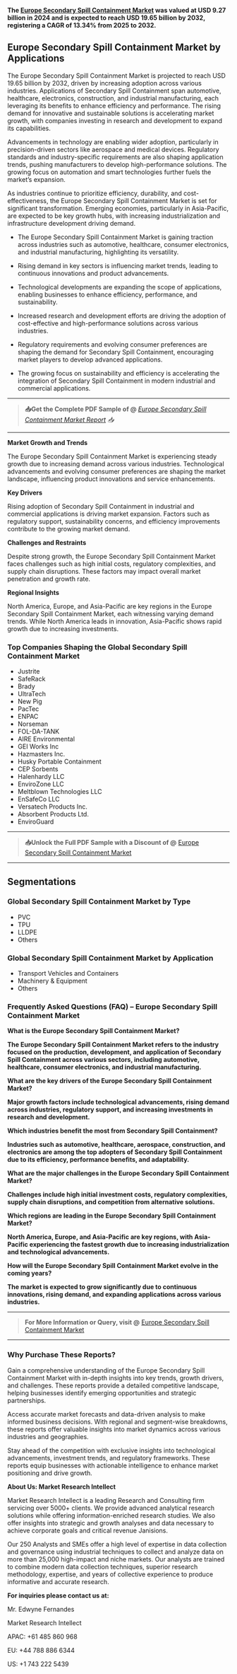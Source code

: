 <p><strong>The <a href="https://www.marketresearchintellect.com/download-sample/?rid=1074757&amp;utm_source=Pulse-April-Europe&amp;utm_medium=852">Europe Secondary Spill Containment Market</a> was valued at USD 9.27 billion in 2024 and is expected to reach USD 19.65 billion by 2032, registering a CAGR of 13.34% from 2025 to 2032.</strong></p><h2>Europe Secondary Spill Containment Market by Applications&nbsp;</h2><p><p>The Europe Secondary Spill Containment Market is projected to reach USD 19.65 billion by 2032, driven by increasing adoption across various industries. Applications of Secondary Spill Containment span automotive, healthcare, electronics, construction, and industrial manufacturing, each leveraging its benefits to enhance efficiency and performance. The rising demand for innovative and sustainable solutions is accelerating market growth, with companies investing in research and development to expand its capabilities.</p><p>Advancements in technology are enabling wider adoption, particularly in precision-driven sectors like aerospace and medical devices. Regulatory standards and industry-specific requirements are also shaping application trends, pushing manufacturers to develop high-performance solutions. The growing focus on automation and smart technologies further fuels the market&rsquo;s expansion.</p><p>As industries continue to prioritize efficiency, durability, and cost-effectiveness, the Europe Secondary Spill Containment Market is set for significant transformation. Emerging economies, particularly in Asia-Pacific, are expected to be key growth hubs, with increasing industrialization and infrastructure development driving demand.</p></p><ul><li><p>The Europe Secondary Spill Containment Market is gaining traction across industries such as automotive, healthcare, consumer electronics, and industrial manufacturing, highlighting its versatility.</p></li><li><p>Rising demand in key sectors is influencing market trends, leading to continuous innovations and product advancements.</p></li><li><p>Technological developments are expanding the scope of applications, enabling businesses to enhance efficiency, performance, and sustainability.</p></li><li><p>Increased research and development efforts are driving the adoption of cost-effective and high-performance solutions across various industries.</p></li><li><p>Regulatory requirements and evolving consumer preferences are shaping the demand for Secondary Spill Containment, encouraging market players to develop advanced applications.</p></li><li><p>The growing focus on sustainability and efficiency is accelerating the integration of Secondary Spill Containment in modern industrial and commercial applications.</p></li></ul><hr /><blockquote><p><strong><span class="font-[700]">📥Get the Complete PDF Sample of @ </span></strong><em><span class="font-[700]"><a href="https://www.marketresearchintellect.com/download-sample/?rid=1074757&amp;utm_source=Pulse-April-Europe&amp;utm_medium=852" target="_blank" data-tracking-control-name="article-ssr-frontend-pulse_little-text-block" data-tracking-will-navigate="" data-test-link="">Europe Secondary Spill Containment Market Report</a>&nbsp;📥</span></em></p></blockquote><hr /><p class="" data-start="77" data-end="360"><strong data-start="77" data-end="105">Market Growth and Trends</strong></p><p class="" data-start="77" data-end="360">The Europe Secondary Spill Containment Market is experiencing steady growth due to increasing demand across various industries. Technological advancements and evolving consumer preferences are shaping the market landscape, influencing product innovations and service enhancements.</p><p class="" data-start="362" data-end="606"><strong data-start="362" data-end="377">Key Drivers</strong></p><p class="" data-start="362" data-end="606">Rising adoption of Secondary Spill Containment in industrial and commercial applications is driving market expansion. Factors such as regulatory support, sustainability concerns, and efficiency improvements contribute to the growing market demand.</p><p class="" data-start="608" data-end="849"><strong data-start="608" data-end="637">Challenges and Restraints</strong></p><p class="" data-start="608" data-end="849">Despite strong growth, the Europe Secondary Spill Containment Market faces challenges such as high initial costs, regulatory complexities, and supply chain disruptions. These factors may impact overall market penetration and growth rate.</p><p class="" data-start="851" data-end="1095"><strong data-start="851" data-end="872">Regional Insights</strong></p><p class="" data-start="851" data-end="1095">North America, Europe, and Asia-Pacific are key regions in the Europe Secondary Spill Containment Market, each witnessing varying demand trends. While North America leads in innovation, Asia-Pacific shows rapid growth due to increasing investments.</p><p><h3>Top Companies Shaping the Global Secondary Spill Containment Market </h3><ul><li>Justrite</li><li> SafeRack</li><li> Brady</li><li> UltraTech</li><li> New Pig</li><li> PacTec</li><li> ENPAC</li><li> Norseman</li><li> FOL-DA-TANK</li><li> AIRE Environmental</li><li> GEI Works Inc</li><li> Hazmasters Inc.</li><li> Husky Portable Containment</li><li> CEP Sorbents</li><li> Halenhardy LLC</li><li> EnviroZone LLC</li><li> Meltblown Technologies LLC</li><li> EnSafeCo LLC</li><li> Versatech Products Inc.</li><li> Absorbent Products Ltd.</li><li> EnviroGuard</li></ul></p><hr /><blockquote><p><strong>📥Unlock the Full PDF Sample with a Discount of @</strong> <a href="https://www.marketresearchintellect.com/ask-for-discount/?rid=1074757&amp;utm_source=Pulse-April-Europe&amp;utm_medium=852">Europe Secondary Spill Containment Market</a></p></blockquote><hr /><p><h2>Segmentations</h2><h3>Global Secondary Spill Containment Market by Type</h3><ul><li>PVC</li><li>TPU</li><li>LLDPE</li><li>Others</li></ul><h3>Global Secondary Spill Containment Market by Application</h3><ul><li>Transport Vehicles and Containers</li><li>Machinery & Equipment</li><li>Others</li></ul></p><h3><strong>Frequently Asked Questions (FAQ) &ndash; Europe Secondary Spill Containment Market</strong></h3><p><strong>What is the Europe Secondary Spill Containment Market?</strong></p><p><strong>The Europe Secondary Spill Containment Market refers to the industry focused on the production, development, and application of Secondary Spill Containment across various sectors, including automotive, healthcare, consumer electronics, and industrial manufacturing.</strong></p><p><strong>What are the key drivers of the Europe Secondary Spill Containment Market?</strong></p><p><strong>Major growth factors include technological advancements, rising demand across industries, regulatory support, and increasing investments in research and development.</strong></p><p><strong>Which industries benefit the most from Secondary Spill Containment?</strong></p><p><strong>Industries such as automotive, healthcare, aerospace, construction, and electronics are among the top adopters of Secondary Spill Containment due to its efficiency, performance benefits, and adaptability.</strong></p><p><strong>What are the major challenges in the Europe Secondary Spill Containment Market?</strong></p><p><strong>Challenges include high initial investment costs, regulatory complexities, supply chain disruptions, and competition from alternative solutions.</strong></p><p><strong>Which regions are leading in the Europe Secondary Spill Containment Market?</strong></p><p><strong>North America, Europe, and Asia-Pacific are key regions, with Asia-Pacific experiencing the fastest growth due to increasing industrialization and technological advancements.</strong></p><p><strong>How will the Europe Secondary Spill Containment Market evolve in the coming years?</strong></p><p><strong>The market is expected to grow significantly due to continuous innovations, rising demand, and expanding applications across various industries.</strong></p><hr /><blockquote><p><span class="font-[700]"><strong>For More Information or Query, visit&nbsp;@</strong>&nbsp;</span><span class="font-[700]"><a href="https://www.marketresearchintellect.com/product/secondary-spill-containment-market/?utm_source=Linkedin&utm_medium=852" target="_blank" data-tracking-control-name="article-ssr-frontend-pulse_little-text-block" data-tracking-will-navigate="" data-test-link="">Europe Secondary Spill Containment Market</a></span></p></blockquote><hr /><h3><strong data-start="0" data-end="31">Why Purchase These Reports?</strong></h3><p class="" data-start="35" data-end="297">Gain a comprehensive understanding of the Europe Secondary Spill Containment Market with in-depth insights into key trends, growth drivers, and challenges. These reports provide a detailed competitive landscape, helping businesses identify emerging opportunities and strategic partnerships.</p><p class="" data-start="299" data-end="540">Access accurate market forecasts and data-driven analysis to make informed business decisions. With regional and segment-wise breakdowns, these reports offer valuable insights into market dynamics across various industries and geographies.</p><p class="" data-start="542" data-end="784">Stay ahead of the competition with exclusive insights into technological advancements, investment trends, and regulatory frameworks. These reports equip businesses with actionable intelligence to enhance market positioning and drive growth.</p><p><strong><span class="font-[700]">About Us: Market Research Intellect</span></strong></p><p><span class="">Market Research Intellect is a leading Research and Consulting firm servicing over 5000+ clients. We provide advanced analytical research solutions while offering information-enriched research studies.&nbsp;</span>We also offer insights into strategic and growth analyses and data necessary to achieve corporate goals and critical revenue Janisions.</p><p><span class="">Our 250 Analysts and SMEs offer a high level of expertise in data collection and governance using industrial techniques to collect and analyze data on more than 25,000 high-impact and niche markets. Our analysts are trained to combine modern data collection techniques, superior research methodology, expertise, and years of collective experience to produce informative and accurate research.</span></p><p><strong>For inquiries please contact us at:</strong></p><p>Mr. Edwyne Fernandes</p><p>Market Research Intellect</p><p>APAC: +61 485 860 968</p><p>EU: +44 788 886 6344</p><p>US: +1 743 222 5439</p>